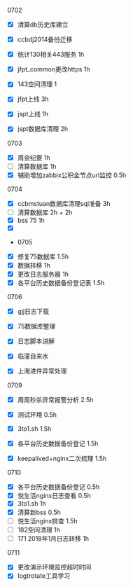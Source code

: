 0702

- [x] 清算db历史库建立
- [x] ccbdj2014备份迁移
- [x] 统计130相关443服务 1h
- [x] jfpt_common更改https 1h
- [x] 143空间清理 1
- [x] jfpt上线 3h
- [x] jspt上线 1h
- [x] jspt数据库清理 2h



0703
- [x] 周会纪要 1h
- [ ] 清算数据库 1h
- [x] 辅助增加zabbix公积金节点url监控 0.5h

0704
- [x] ccbmstuan数据库清理sql准备 3h
- [ ] 清算数据库 2h + 2h
- [x] bss 75 1h
- [x] ​
- 
  0705
- [x] 修复75数据库 1.5h
- [x] 数据转移 1h
- [x] 更改日志服务器 1h
- [x] 各平台历史数据备份登记表 1.5h

0706
- [x] gjj日志下载
- [x] 75数据库整理
- [x] 日志脚本讲解
- [x] 临潼自来水
- [x] 上海进件异常处理


0709
- [x] 周周秒杀异常报警分析 2.5h
- [x] 测试环境 0.5h
- [x] 3to1.sh 1.5h
- [x] 各平台历史数据备份登记 1.5h
- [x] keepalived+nginx二次梳理 1.5h



0710

- [x] 各平台历史数据备份登记 0.5h
- [x] 悦生活nginx日志查看 0.5h
- [x] 3to1.sh 1h
- [x] 清算新bss 0.5h
- [ ] 悦生活nginx排查  1.5h
- [ ] 182空间清理 1h
- [ ] 171 2018年1月日志转移 1h

0711
- [x] 更改演示环境监控超时时间
- [x] logtrotate工具学习